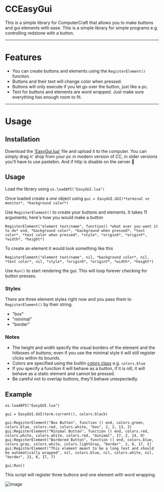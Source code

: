 # CCEasyGui
This is a simple library for ComputerCraft that allows you to make buttons and gui elements with ease. This is a simple library for simple programs e.g. controlling redstone with a button.

---
# Features
- You can create buttons and elements using the ```RegisterElement()``` function. 
- Buttons and their text will change color when pressed.
- Buttons will only execute if you let go over the button, just like a pc.
- Text for buttons and elements are word wrapped. Just make sure everything has enough room to fit.

---
# Usage
## Installation
Download the ['EasyGui.lua'](https://raw.githubusercontent.com/memesanddremes/CCEasyGui/main/EasyGUI.lua) file and upload it to the computer. You can simply drag n' drop from your pc in modern version of CC, in older versions you'll have to use pastebin. And if http is disable on the server 🤷

## Usage
Load the library using
```os.loadAPI("EasyGUI.lua")```

Once loaded create a *one* object using
```gui = EasyGUI.GUI(*terminal or monitor*, *background color*)```

Use ```RegisterElement()``` to create your buttons and elements.
It takes 11 arguments; here's how you would make a button
```
RegisterElement("element text/name", function() *what ever you want it to do* end, *background color*, *background when pressed*, *text color*, *text color when pressed*, *style*, *originX*, *originY*, *width*, *height*)
```
To create an element it would look something like this
```
RegisterElement("element text/name", nil, *background color*, nil, *text color*, nil, *style*, *originX*, *originY*, *width*, *height*)
```

Use ```Run()``` to start rendering the gui. This will loop forever checking for button presses.

### Styles
There are three element styles right now and you pass them to ```RegisterElement()``` by their string.
- "box"
- "minimal"
- "border"

### Notes
- The height and width specify the visual borders of the element and the hitboxes of buttons; even if you use the minimal style it will still register clicks within its bounds.
- Colors are specified using the builtin [colors class](https://tweaked.cc/module/colors.html) e.g. ```colors.blue```
- If you specify a function it will behave as a button, if it is nill, it will behave as a static element and cannot be pressed.
- Be careful not to overlap buttons, they'll behave unexpectedly.

## Example
```
os.loadAPI("EasyGUI.lua")

gui = EasyGUI.GUI(term.current(), colors.black)

gui:RegisterElement("Box Button", function () end, colors.green, colors.blue, colors.red, colors.white, "box", 2, 2, 13, 2)
gui:RegisterElement("Minimal Button", function () end, colors.red, colors.white, colors.white, colors.red, "minimal", 17, 2, 14, 0)
gui:RegisterElement("Bordered Button", function () end, colors.blue, colors.gray, colors.white, colors.lightGray, "border", 2, 6, 17, 2)
gui:RegisterElement("This element meant to be a long text and should be automatically wrapped", nil, colors.blue, nil, colors.white, nil, "border", 21, 6, 17, 7)

gui:Run()
```
This script will register three buttons and one element with word wrapping.

![image](https://github.com/memesanddremes/CCEasyGui/assets/47585547/a65d4b7a-f0a0-49cb-af6b-8864ffdc3c20)
